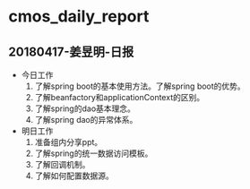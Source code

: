 # cmos_daily_report

## 20180417-姜昱明-日报
- 今日工作
    1. 了解spring boot的基本使用方法。了解spring boot的优势。
    2. 了解beanfactory和applicationContext的区别。
    3. 了解spring的dao基本理念。
    4. 了解spring dao的异常体系。
- 明日工作
    1. 准备组内分享ppt。
    2. 了解spring的统一数据访问模板。
    3. 了解回调机制。
    3. 了解如何配置数据源。





